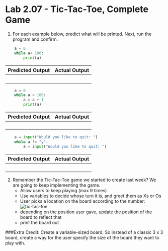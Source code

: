 # Lab 2.07 - Tic-Tac-Toe, Complete Game

1. For each example below, predict what will be printed. Next, run the program and confirm.

```python
    a = 0
    while a< 100: 
        print(a)
```
| **Predicted Output** | **Actual Output** |
| --- | --- |
|<br> |<br> | 

```python
    a = 0
    while a < 100: 
        a = a + 1
        print(a)
```
| **Predicted Output** | **Actual Output** |
| --- | --- |
|<br> |<br> | 
    
```python
    a = input("Would you like to quit: ")
    while a != "y": 
        a = input("Would you like to quit: ")
```
| **Predicted Output** | **Actual Output** |
| --- | --- |
|<br> |<br> | 

2. Remember the Tic-Tac-Toe game we started to create last week? We are going to keep implementing the game.
    * Allow users to keep playing (max 9 times) 
    * Use variables to decide whose turn it is, and greet them as Xs or Os 
    * User picks a location on the board according to the number: 
    ![tic-tac-toe](https://encrypted-tbn3.gstatic.com/images?q=tbn:ANd9GcRrA_MowUM-KZXl1CpkrQhi8W505dM3cxZG1787i9qFz8KefqFkIQ)
    * depending on the position user gave,  update the position of the board to reflect that
    * print the board out 

###Extra Credit: 
Create a variable-sized board. So instead of a classic 3 x 3 board, create a way for the user specify the size of the board they want to play with. 